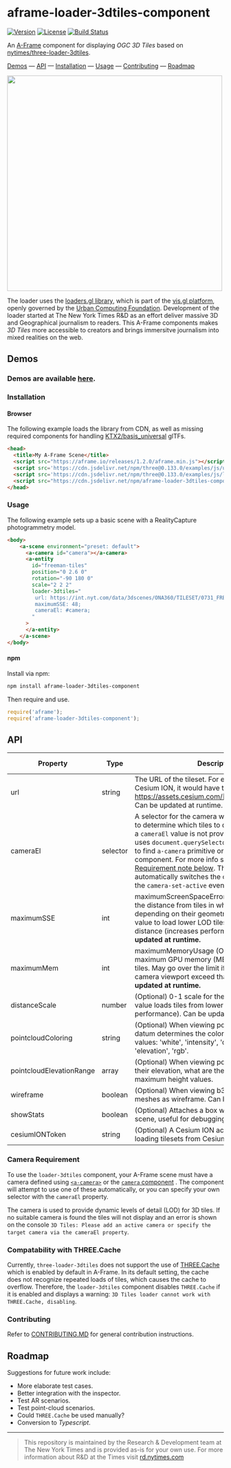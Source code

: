 # aframe-loader-3dtiles-component

[![Version](http://img.shields.io/npm/v/aframe-loader-3dtiles-component.svg?style=flat-square)](https://npmjs.org/package/aframe-loader-3dtiles-component)
[![License](http://img.shields.io/npm/l/aframe-loader-3dtiles-component.svg?style=flat-square)](https://npmjs.org/package/aframe-loader-3dtiles-component)
[![Build Status](https://cloud.drone.io/api/badges/nytimes/aframe-loader-3dtiles-component/status.svg)](https://cloud.drone.io/nytimes/aframe-loader-3dtiles-component)

An [A-Frame](https://aframe.io) component for displaying _OGC 3D Tiles_ based on [nytimes/three-loader-3dtiles](https://github.com/nytimes/three-loader-3dtiles).

[Demos](#demos) &mdash;
[API](#api) &mdash;
[Installation](#installation) &mdash;
[Usage](#usage) &mdash;
[Contributing](#contributing) &mdash;
[Roadmap](#roadmap)


<img src="https://user-images.githubusercontent.com/39962/141192128-3449b84d-8575-4e86-aab3-f615d22a16b5.jpg" width="500px">

The loader uses the [loaders.gl library](https://github.com/visgl/loaders.gl), which is part of the [vis.gl platform](https://vis.gl/), openly governed by the [Urban Computing Foundation](https://uc.foundation/). Development of the loader started at The New York Times R&D as an effort deliver massive 3D and Geographical journalism to readers. This A-Frame components makes _3D Tiles_ more accessible to creators and brings immersitve journalism into mixed realities on the web.

## Demos
### Demos are available [here](https://nytimes.github.io/aframe-loader-3dtiles-component).


### Installation

#### Browser

The following example loads the library from CDN, as well as missing required components for handling [KTX2/basis_universal](https://github.com/BinomialLLC/basis_universal) glTFs.

```html
<head>
  <title>My A-Frame Scene</title>
  <script src="https://aframe.io/releases/1.2.0/aframe.min.js"></script>
  <script src='https://cdn.jsdelivr.net/npm/three@0.133.0/examples/js/utils/WorkerPool.js'></script>
  <script src='https://cdn.jsdelivr.net/npm/three@0.133.0/examples/js/loaders/KTX2Loader.js'></script>
  <script src="https://cdn.jsdelivr.net/npm/aframe-loader-3dtiles-component/dist/aframe-loader-3dtiles-component.min.js"></script>
</head>
```
### Usage

The following example sets up a basic scene with a RealityCapture photogrammetry model.

```html
<body>
    <a-scene environment="preset: default">
      <a-camera id="camera"></a-camera>
      <a-entity
        id="freeman-tiles"
        position="0 2.6 0"
        rotation="-90 180 0"
        scale="2 2 2"
        loader-3dtiles="
         url: https://int.nyt.com/data/3dscenes/ONA360/TILESET/0731_FREEMAN_ALLEY_10M_A_36x8K__10K-PN_50P_DB/tileset_tileset.json; 
         maximumSSE: 48;
         cameraEl: #camera;
        "
      >
      </a-entity>
    </a-scene>
</body>
```

#### npm

Install via npm:

```bash
npm install aframe-loader-3dtiles-component
```

Then require and use.

```js
require('aframe');
require('aframe-loader-3dtiles-component');
```

## API

| Property | Type | Description | Default Value |
|----------|------|-------------|---------------|
| url | string | The URL of the tileset. For example if using Cesium ION, it would have the form: https://assets.cesium.com/[ASSET_ID]/tileset.json. Can be updated at runtime.| '' |
| cameraEl | selector | A selector for the camera whose position is used to determine which tiles to display at which LOD. If a `cameraEl` value is not provided then component uses `document.querySelector('a-scene').camera` to find `a-camera` primitive or entity with `camera` component. For more info see [Camera Requirement note below](#camera-requirement). The component automatically switches the camera in response to the `camera-set-active` event. | '' |
| maximumSSE | int | maximumScreenSpaceError (Optional) determines the distance from tiles in which they are refined, depending on their geometrical size. Increase the value to load lower LOD tiles from the same view distance (increases performance). **Cannot be updated at runtime.** | 16 |
| maximumMem | int | maximumMemoryUsage (Optional) determines maximum GPU memory (MB) to use for displaying tiles. May go over the limit if tiles within the camera viewport exceed that amount. **Cannot be updated at runtime.** | 32 |
| distanceScale | number | (Optional) 0-1 scale for the LOD quality. A lower value loads tiles from lower LODs (increases performance). Can be updated at runtime.| 1.0 |
| pointcloudColoring | string | (Optional) When viewing point clouds, which datum determines the color of a point. Possible values: 'white', 'intensity', 'classification', 'elevation', 'rgb'.| 'white' |
| pointcloudElevationRange | array | (Optional) When viewing point clouds colored by their elevation, what are the minimum and maximum height values.| 0, 400 |
| wireframe | boolean | (Optional) When viewing b3dm (mesh) tiles, show meshes as wireframe. Can be updated at runtime. | false | 
| showStats | boolean | (Optional) Attaches a box with tilestats to the scene, useful for debugging. | false | 
| cesiumIONToken | string | (Optional) A Cesium ION access token when loading tilesets from Cesium ION. | '' |

### Camera Requirement
To use the `loader-3dtiles` component, your A-Frame scene must have a camera defined using [`<a-camera>`](https://aframe.io/docs/1.2.0/primitives/a-camera.html) or the [`camera` component](https://aframe.io/docs/1.2.0/components/camera.html) . The component will attempt to use one of these automatically, or you can specify your own selector with the `cameraEl` property.

The camera is used to provide dynamic levels of detail (LOD) for 3D tiles. If no suitable camera is found the tiles will not display and an error is shown on the console `3D Tiles: Please add an active camera or specify the target camera via the cameraEl property`.

### Compatability with THREE.Cache
Currently, `three-loader-3dtiles` does not support the use of [THREE.Cache](https://threejs.org/docs/#api/en/loaders/Cache) which is enabled by default in A-Frame. In its default setting, the cache does not recognize repeated loads of tiles, which causes the cache to overflow. Therefore, the `loader-3dtiles` component disables `THREE.Cache` if it is enabled and displays a warning: `3D Tiles loader cannot work with THREE.Cache, disabling`.

### Contributing

Refer to [CONTRIBUTING.MD](./CONTRIBUTING.md) for general contribution instructions.


## Roadmap
Suggestions for future work include:

- More elaborate test cases.
- Better integration with the inspector.
- Test AR scenarios.
- Test point-cloud scenarios.
- Could `THREE.Cache` be used manually?
- Conversion to _Typescript_.


 ---

> This repository is maintained by the Research & Development team at The New York Times and is provided as-is for your own use. For more information about R&D at the Times visit [rd.nytimes.com](https://rd.nytimes.com)
